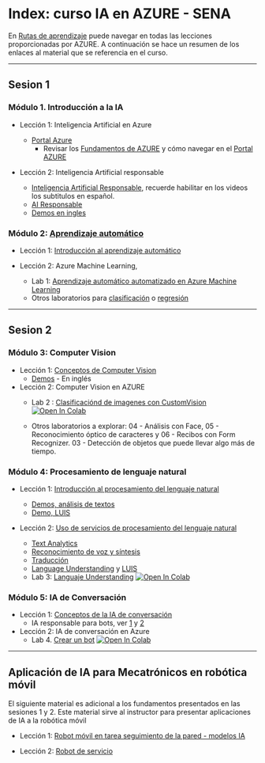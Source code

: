 # Index: curso IA en AZURE - SENA


En [Rutas de aprendizaje](https://docs.microsoft.com/learn/certifications/azure-ai-fundamentals) puede navegar en todas las lecciones proporcionadas por AZURE. A continuación se hace un resumen de los enlaces al material que se referencia en el curso.

---

## Sesion 1

### Módulo 1. Introducción a la IA

* Lección 1: Inteligencia Artificial en Azure
    
    * [Portal Azure](https://portal.azure.com)
      * Revisar los [Fundamentos de AZURE](https://docs.microsoft.com/es-es/learn/paths/az-900-describe-cloud-concepts/) y cómo navegar en el [Portal AZURE](https://docs.microsoft.com/es-es/learn/modules/tour-azure-portal/)

* Lección 2: Inteligencia Artificial responsable 
  
    * [Inteligencia Artificial Responsable](https://docs.microsoft.com/es-es/learn/modules/get-started-ai-fundamentals/8-understand-responsible-ai?ns-enrollment-type=LearningPath&ns-enrollment-id=learn.wwl.get-started-with-artificial-intelligence-on-azure), recuerde habilitar en los videos los subtitulos en español.
    * [AI Responsable](https://www.microsoft.com/es-mx/ai/responsible-ai?rtc=2&activetab=pivot1:primaryr6)
    * [Demos en ingles](https://aidemos.microsoft.com/responsible-conversational-ai/building-a-trustworthy-bot)

### Módulo 2: [Aprendizaje automático](https://aka.ms/no-code-ml-spa)

* Lección 1: [Introducción al aprendizaje automático](https://docs.microsoft.com/es-es/learn/paths/get-started-with-artificial-intelligence-on-azure/)

* Lección 2: Azure Machine Learning, 
  * Lab 1: [Aprendizaje automático automatizado en Azure Machine Learning](https://docs.microsoft.com/es-mx/learn/modules/use-automated-machine-learning/)
  * Otros laboratorios para [clasificación](https://docs.microsoft.com/es-es/learn/modules/create-classification-model-azure-machine-learning-designer/) o [regresión](https://docs.microsoft.com/es-es/learn/modules/create-regression-model-azure-machine-learning-designer/)

---

## Sesion 2

### Módulo 3: Computer Vision

* Lección 1: [Conceptos de Computer Vision](https://aka.ms/explore-computer-vision-spa)
  * [Demos](https://aidemos.microsoft.com/computer-vision) - En inglés
* Lección 2: Computer Vision en AZURE
  * Lab 2 : [Clasificaciónd de imagenes con CustomVision](https://docs.microsoft.com/es-es/learn/modules/classify-images-custom-vision/ )   [![Open In Colab](https://colab.research.google.com/assets/colab-badge.svg)](https://colab.research.google.com/github/jcorredorc/mslearn-ai900/blob/main/02-ImageClassification.ipynb)

  * Otros laboratorios a explorar: 04 - Análisis con Face, 05 - Reconocimiento óptico de caracteres y 06 - Recibos con Form Recognizer. 03 - Detección de objetos que puede llevar algo más de tiempo.

### Módulo 4: Procesamiento de lenguaje natural

* Lección 1: [Introducción al procesamiento del lenguaje natural](https://aka.ms/explore-nlp-spa)
  * [Demos, análisis de textos](https://aidemos.microsoft.com/text-analytics)
  * [Demo, LUIS](https://aidemos.microsoft.com/luis/demo)

* Lección 2: [Uso de servicios de procesamiento del lenguaje natural](https://aka.ms/explore-nlp-spa)
  * [Text Analytics](07%20-%20Text%20Analytics.ipynb)
  * [Reconocimiento de voz y síntesis](08%20-%20Speech.ipynb)
  * [Traducción](09%20-%20Translation.ipynb)
  * [Language Understanding](10%20-%20Language%20Understanding.ipynb) y [LUIS](www.luis.ai)
  * Lab 3: [Languaje Understanding](https://docs.microsoft.com/es-es/learn/modules/create-language-model-with-language-understanding/)  [![Open In Colab](https://colab.research.google.com/assets/colab-badge.svg)](https://colab.research.google.com/github/jcorredorc/mslearn-ai900/blob/main/10%20-%20Language%20Understanding.ipynb)

### Módulo 5: IA de Conversación

* Lección 1: [Conceptos de la IA de conversación](https://aka.ms/explore-bots-spa)
  * IA responsable para bots, ver [1](https://www.microsoft.com/research/publication/responsible-bots/) y [2](https://aidemos.microsoft.com/responsible-conversational-ai/building-a-trustworthy-bot)
  <!-- * [Demo de bot](https://www.microsoft.com/es-es/research/project/health-bot/) -->
* Lección 2: IA de conversación en Azure
  * Lab 4. [Crear un bot](https://docs.microsoft.com/es-es/learn/modules/build-faq-chatbot-qna-maker-azure-bot-service/)  [![Open In Colab](https://colab.research.google.com/assets/colab-badge.svg)](https://colab.research.google.com/github/jcorredorc/mslearn-ai900/blob/main/11%20-%20QnA%20Bot.ipynb)


---

## Aplicación de IA para Mecatrónicos en robótica móvil

El siguiente material es adicional a los fundamentos presentados en las sesiones 1 y 2. Este material sirve al instructor para presentar aplicaciones de IA a la robótica móvil

* Lección 1: [Robot móvil en tarea seguimiento de la pared - modelos IA](https://github.com/jcorredorc/learning_ml/tree/main/Proyecto)

* Lección 2: [Robot de servicio](https://github.com/jcorredorc/home_service_robot/tree/sena_ia)